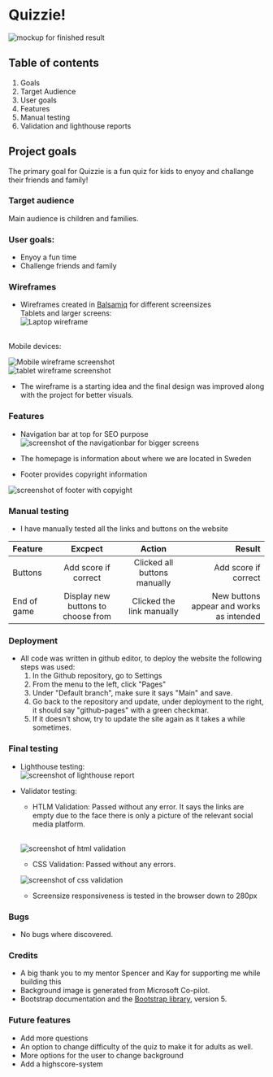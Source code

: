 # Quizzie!

![mockup for finished result](assets/images/mockup-quiz.png)

## Table of contents

1. Goals
2. Target Audience
3. User goals
4. Features
5. Manual testing
6. Validation and lighthouse reports

## Project goals

The primary goal for Quizzie is a fun quiz for kids to enyoy and challange their friends and family!

### Target audience

Main audience is children and families.


### User goals:

* Enyoy a fun time
* Challenge friends and family

### Wireframes

* Wireframes created in [Balsamiq](https://balsamiq.com/wireframes/desktop/#) for different screensizes<br>
Tablets and larger screens:<br>
![Laptop wireframe](assets/images/laptopwireframe.png)<br>
<br>
Mobile devices:<br>

![Mobile wireframe screenshot](assets/images/mobilewireframe.png)<br>
![tablet wireframe screenshot](assets/images/tabletwireframe.png)<br>

* The wireframe is a starting idea and the final design was improved along with the project for better visuals.

### Features

* Navigation bar at top for SEO purpose
![screenshot of the navigationbar for bigger screens](assets/images/navbarquiz.png)


* The homepage is information about where we are located in Sweden
* Footer provides copyright information<br>

![screenshot of footer with copyight](assets/images/footerquiz.png)



### Manual testing

* I have manually tested all the links and buttons on the website


| Feature  | Excpect  | Action  | Result  |
|:---|:---:|:---:|---:|
|  Buttons | Add score if correct  | Clicked all buttons manually  |  Add score if correct | 
|  End of game | Display new buttons to choose from  | Clicked the link manually  | New buttons appear and works as intended  |



### Deployment

* All code was written in github editor, to deploy the website the following steps was used:<br>
    1. In the Github repository, go to Settings
    2. From the menu to the left, click "Pages"
    3. Under "Default branch", make sure it says "Main" and save.
    4. Go back to the repository and update, under deployment to the right, it should say "github-pages" with a green checkmar.
    5. If it doesn't show, try to update the site again as it takes a while sometimes.

### Final testing 

* Lighthouse testing:<br>
![screenshot of lighthouse report](assets/images/lighthousequiz.png)
* Validator testing:
    - HTLM Validation: Passed without any error. It says the links are empty due to the face there is only a picture of the relevant social media platform.
    <br>
    
    ![screenshot of html validation](assets/images/FYLLIHÄR.png)
    
    - CSS Validation: Passed without any errors.<br>
    
    ![screenshot of css validation](assets/images/cssvalidator.png)
    
    - Screensize responsiveness is tested in the browser down to 280px


### Bugs

* No bugs where discovered.

### Credits 

* A big thank you to my mentor Spencer and Kay for supporting me while building this
* Background image is generated from Microsoft Co-pilot.
* Bootstrap documentation and the [Bootstrap library](https://getbootstrap.com/docs/5.3/getting-started/introduction/), version 5.

### Future features

* Add more questions
* An option to change difficulty of the quiz to make it for adults as well.
* More options for the user to change background
* Add a highscore-system